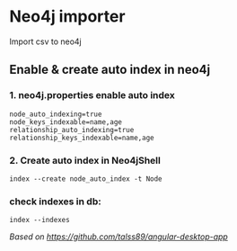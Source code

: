 # Neo4j importer

Import csv to neo4j

## Enable & create auto index in neo4j

### 1. neo4j.properties enable auto index

```
node_auto_indexing=true
node_keys_indexable=name,age
relationship_auto_indexing=true
relationship_keys_indexable=name,age
```

### 2. Create auto index in Neo4jShell

```
index --create node_auto_index -t Node
```

### check indexes in db:

```
index --indexes
```

*Based on https://github.com/talss89/angular-desktop-app*